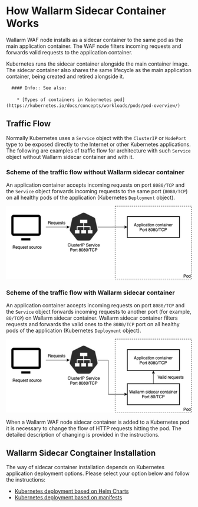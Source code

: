 # How Wallarm Sidecar Container Works

Wallarm WAF node installs as a sidecar container to the same pod as the main application container. The WAF node filters incoming requests and forwards valid requests to the application container.

Kubernetes runs the sidecar container alongside the main container image. The sidecar container also shares the same lifecycle as the main application container, being created and retired alongside it.

      #### Info:: See also:
          
        * [Types of containers in Kubernetes pod](https://kubernetes.io/docs/concepts/workloads/pods/pod-overview/)

## Traffic Flow

Normally Kubernetes uses a `Service` object with the `ClusterIP` or `NodePort` type to be exposed directly to the Internet or other Kubernetes applications. The following are examples of traffic flow for architecture with such `Service` object without Wallarm sidecar container and with it.

### Scheme of the traffic flow without Wallarm sidecar container

An application container accepts incoming requests on port `8080/TCP` and the `Service` object forwards incoming requests to the same port (`8080/TCP`) on all healthy pods of the application (Kubernetes `Deployment` object).

![Scheme of the traffic flow without Wallarm sidecar container](../../../../images/en/admin-guides/kubernetes/requests-scheme-without-wallarm-sidecar.png)

### Scheme of the traffic flow with Wallarm sidecar container

An application container accepts incoming requests on port `8080/TCP` and the `Service` object forwards incoming requests to another port (for example, `80/TCP`) on Wallarm sidecar container. Wallarm sidecar container filters requests and forwards the valid ones to the `8080/TCP` port on all healthy pods of the application (Kubernetes `Deployment` object).

![Scheme of the traffic flow with Wallarm sidecar container](../../../../images/en/admin-guides/kubernetes/requests-scheme-with-wallarm-sidecar.png)

When a Wallarm WAF node sidecar container is added to a Kubernetes pod it is necessary to change the flow of HTTP requests hitting the pod. The detailed description of changing is provided in the instructions.

## Wallarm Sidecar Congtainer Installation

The way of sidecar container installation depends on Kubernetes application deployment options. Please select your option below and follow the instructions:
* [Kubernetes deployment based on Helm Charts](wallarm-sidecar-container-helm.md)
* [Kubernetes deployment based on manifests](wallarm-sidecar-container-manifest.md)